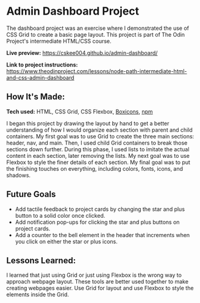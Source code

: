 # Admin Dashboard Project
The dashboard project was an exercise where I demonstrated the use of CSS Grid to create a basic page layout. This project is part of The Odin Project's intermediate HTML/CSS course.

**Live preview:** https://cskee004.github.io/admin-dashboard/

**Link to project instructions:** https://www.theodinproject.com/lessons/node-path-intermediate-html-and-css-admin-dashboard

## How It's Made:

**Tech used:** HTML, CSS Grid, CSS Flexbox, [Boxicons](https://github.com/atisawd/boxicons), [npm](https://www.npmjs.com/)

I began this project by drawing the layout by hand to get a better understanding of how I would organize each section with parent and child containers. My first goal was to use Grid to create the three main sections: header, nav, and main. Then, I used child Grid containers to break those sections down further. During this phase, I used lists to imitate the actual content in each section, later removing the lists. My next goal was to use Flexbox to style the finer details of each section. My final goal was to put the finishing touches on everything, including colors, fonts, icons, and shadows.

## Future Goals
- Add tactile feedback to project cards by changing the star and plus button to a solid color once clicked. 
- Add notification pop-ups for clicking the star and plus buttons on project cards.
- Add a counter to the bell element in the header that increments when you click on either the star or plus icons.

## Lessons Learned:
I learned that just using Grid or just using Flexbox is the wrong way to approach webpage layout. These tools are better used together to make creating webpages easier. Use Grid for layout and use Flexbox to style the elements inside the Grid.
